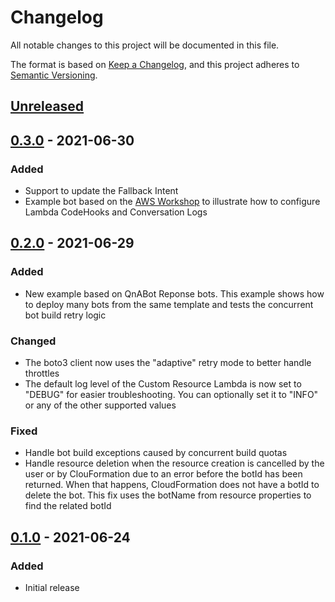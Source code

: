 # Changelog
All notable changes to this project will be documented in this file.

The format is based on [Keep a Changelog](https://keepachangelog.com/en/1.0.0/),
and this project adheres to [Semantic Versioning](https://semver.org/spec/v2.0.0.html).

## [Unreleased]

## [0.3.0] - 2021-06-30
### Added
- Support to update the Fallback Intent
- Example bot based on the [AWS Workshop](https://amazonlex.workshop.aws/) to
  illustrate how to configure Lambda CodeHooks and Conversation Logs

## [0.2.0] - 2021-06-29
### Added
- New example based on QnABot Reponse bots. This example shows how to deploy
  many bots from the same template and tests the concurrent bot build
  retry logic
### Changed
- The boto3 client now uses the "adaptive" retry mode to better handle
  throttles
- The default log level of the Custom Resource Lambda is now set to "DEBUG"
  for easier troubleshooting. You can optionally set it to "INFO" or any
  of the other supported values
### Fixed
- Handle bot build exceptions caused by concurrent build quotas
- Handle resource deletion when the resource creation is cancelled by the
  user or by ClouFormation due to an error before the botId has been
  returned. When that happens, CloudFormation does not have a botId to
  delete the bot. This fix uses the botName from resource properties to
  find the related botId

## [0.1.0] - 2021-06-24
### Added
- Initial release

[Unreleased]: https://github.com/aws-samples/aws-lex-v2-cfn-cr/compare/v0.3.0...develop
[0.3.0]: https://github.com/aws-samples/aws-lex-v2-cfn-cr/compare/v0.2.0...v0.3.0
[0.2.0]: https://github.com/aws-samples/aws-lex-v2-cfn-cr/compare/v0.1.0...v0.2.0
[0.1.0]: https://github.com/aws-samples/aws-lex-v2-cfn-cr/releases/tag/v0.1.0